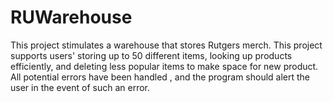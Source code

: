 # RUWarehouse
This project stimulates a warehouse that stores Rutgers merch. This project supports users'  storing up to 50 different items, looking up products efficiently, and deleting less popular items to make space for new product. All potential errors have been handled , and the program should alert the user in the event of such an error.
